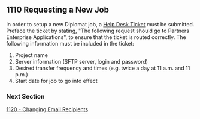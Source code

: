 ## 1110 Requesting a New Job

In order to setup a new Diplomat job, a [Help Desk Ticket](http://helpdeskselfservice.partners.org) must be submitted. Preface the ticket by stating, "The following request should go to Partners Enterprise Applications", to ensure that the ticket is routed correctly. The following information must be included in the ticket:

1. Project name
2. Server information (SFTP server, login and password)
3. Desired transfer frequency and times (e.g. twice a day at 11 a.m. and 11 p.m.)
4. Start date for job to go into effect


### Next Section

[1120 - Changing Email Recipients](https://github.com/sleepepi/howto/blob/master/1000-file-transfer/1100-diplomat/1120-changing-email-recipients.md)
